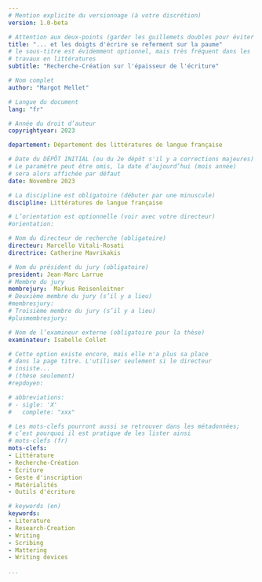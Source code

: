 ```yaml
---
# Mention explicite du versionnage (à votre discrétion)
version: 1.0-beta

# Attention aux deux-points (garder les guillemets doubles pour éviter des problèmes)
title: "... et les doigts d'écrire se referment sur la paume"
# le sous-titre est évidemment optionnel, mais très fréquent dans les
# travaux en littératures
subtitle: "Recherche-Création sur l'épaisseur de l'écriture"

# Nom complet
author: "Margot Mellet"

# Langue du document
lang: "fr"

# Année du droit d’auteur
copyrightyear: 2023

departement: Département des littératures de langue française

# Date du DÉPÔT INITIAL (ou du 2e dépôt s'il y a corrections majeures)
# Le paramètre peut être omis, la date d’aujourd’hui (mois année)
# sera alors affichée par défaut
date: Novembre 2023

# La discipline est obligatoire (débuter par une minuscule)
discipline: Littératures de langue française

# L’orientation est optionnelle (voir avec votre directeur)
#orientation: 

# Nom du directeur de recherche (obligatoire)
directeur: Marcello Vitali-Rosati
directrice: Catherine Mavrikakis

# Nom du président du jury (obligatoire)
president: Jean-Marc Larrue
# Membre du jury
membrejury:  Markus Reisenleitner
# Deuxième membre du jury (s’il y a lieu)
#membresjury: 
# Troisième membre du jury (s’il y a lieu)
#plusmembresjury: 

# Nom de l’examineur externe (obligatoire pour la thèse)
examinateur: Isabelle Collet

# Cette option existe encore, mais elle n'a plus sa place
# dans la page titre. L'utiliser seulement si le directeur
# insiste...
# (thèse seulement)
#repdoyen: 

# abbreviations:
# - sigle: 'X'
#   complete: "xxx"

# Les mots-clefs pourront aussi se retrouver dans les métadonnées;
# c’est pourquoi il est pratique de les lister ainsi
# mots-clefs (fr)
mots-clefs:
- Littérature
- Recherche-Création
- Écriture
- Geste d'inscription
- Matérialités
- Outils d'écriture

# keywords (en)
keywords:
- Literature
- Research-Creation
- Writing
- Scribing
- Mattering
- Writing devices

...
```

